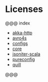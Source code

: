 # Licenses

@@@ index

* [akka-http](akka-http.md)
* [avro4s](avro4s.md)
* [configs](configs.md)
* [core](core.md)
* [jsoniter-scala](jsoniter-scala.md)
* [pureconfig](pureconfig.md)
* [quill](quill.md)

@@@
